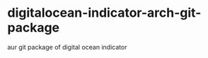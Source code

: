 digitalocean-indicator-arch-git-package
=======================================

aur git package of digital ocean indicator
